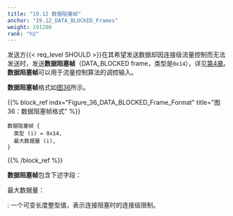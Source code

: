 ```yaml
---
title: "19.12 数据阻塞帧"
anchor: "19.12_DATA_BLOCKED_Frames"
weight: 191200
rank: "h2"
---
```


发送方{{< req_level SHOULD >}}在其希望发送数据却因连接级流量控制而无法发送时，发送**数据阻塞帧**（DATA_BLOCKED frame，类型是`0x14`），详见[第4章](#4_Flow_Control)。
**数据阻塞帧**可以用于流量控制算法的调控输入。

**数据阻塞帧**格式如[图36](#Figure_36_DATA_BLOCKED_Frame_Format)所示。

{{% block_ref
    indx="Figure_36_DATA_BLOCKED_Frame_Format"
    title="图36：数据阻塞帧格式" %}}

```
数据阻塞帧 {
  类型 (i) = 0x14,
  最大数据量 (i),
}
```

{{% /block_ref %}}

**数据阻塞帧**包含下述字段：

最大数据量：

:   一个可变长度整型值，表示连接阻塞时的连接级限制。
